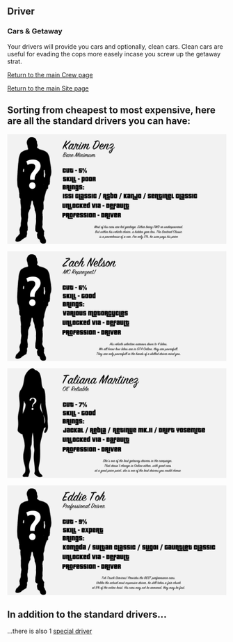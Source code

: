 ## Driver

### Cars & Getaway

Your drivers will provide you cars and optionally, clean cars. Clean cars are useful for evading the cops more easely incase you screw up the getaway strat.

[Return to the main Crew page](https://reddey.github.io/dchelp/crew)

[Return to the main Site page](https://reddey.github.io/dchelp/)

## Sorting from cheapest to most expensive, here are all the standard drivers you can have:

![Karim Denz](https://github.com/Reddey/dchelp/blob/master/crew/driver/Karim_Denz.png?raw=true)

![Zach Nicholas](https://github.com/Reddey/dchelp/blob/master/crew/driver/Zach_Nelson.png?raw=true)

![Taliana Martinez](https://github.com/Reddey/dchelp/blob/master/crew/driver/Taliana_Martinez.png?raw=true)

![Eddie Toh](https://github.com/Reddey/dchelp/blob/master/crew/driver/Eddie_Toh_Update1.png?raw=true)

## In addition to the standard drivers...

...there is also 1 [special driver](https://reddey.github.io/dchelp/crew/special)
